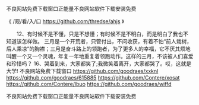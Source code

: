 
不良网站免费下载窗口正能量不良网站软件下载安装免费




《 /观/看/入/口 https://github.com/thredse/ahjs 》




　　12、有时候不是不懂，只是不想懂；有时候不是不明白，而是明白了我也不知道该怎样做。
三月是一个开荒者，只管付出，不问收获，有着不怕“前人栽树，后人乘凉”的胸襟；三月是奋斗路上的领跑者，为了更多人的幸福，它不厌其烦地叫醒一个又一个灵魂，年复一年地重复着领跑动作。这样的三月，不该被人们喜爱和珍惜吗？
	16、哭着到来，大家都笑了;我微笑着离开，大家都哭了。哎，这就是大学!
不良网站免费下载窗口
https://github.com/goodraes/xxknl
https://github.com/goodraes/615885
https://github.com/Contere/xosat
https://github.com/Contere/lbuo
https://github.com/goodraes/wiffd





不良网站免费下载窗口正能量不良网站软件下载安装免费
